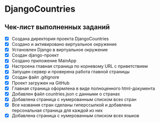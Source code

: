 # DjangoCountries

## Чек-лист выполненных заданий

- [x] Создана директория проекта DjangoCountries
- [x] Создано и активировано виртуальное окружение
- [x] Установлен Django в виртуальное окружение
- [x] Создан django-проект
- [x] Создано приложение MainApp
- [x] Настроена главная страница по корневому URL с приветствием
- [x] Запущен сервер и проверена работа главной страницы
- [x] Создан файл .gitignore
- [x] Проект загружен на GitHub
- [x] Главная страница оформлена в виде полноценного html-документа
- [x] Добавлен файл countries.json с данными о странах
- [x] Добавлена страница с нумерованным списком всех стран
- [x] Все названия стран сделаны гиперссылкой и добавлена персональная страница для каждой из них
- [x] Добавлена страница с нумерованным списком всех языков